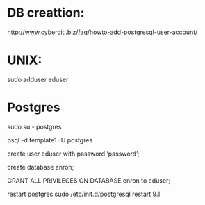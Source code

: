 DB creattion: 
==============

http://www.cyberciti.biz/faq/howto-add-postgresql-user-account/

UNIX: 
=====

sudo adduser eduser 

Postgres 
========

sudo su - postgres

psql -d template1 -U postgres

create user eduser with password ‘password’; 

create database enron; 

GRANT ALL PRIVILEGES ON DATABASE enron to eduser;

restart postgres 
sudo /etc/init.d/postgresql restart 9.1

